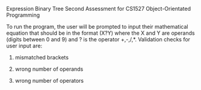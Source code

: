 Expression Binary Tree
Second Assessment for CS1527 Object-Orientated Programming

To run the program, the user will be prompted to input their mathematical equation that should be in the format (X?Y) where the X and Y are operands (digits between 0 and 9) and ? is the operator +,-,/,*.
Validation checks for user input are:
1. mismatched brackets

2. wrong number of operands

3. wrong number of operators